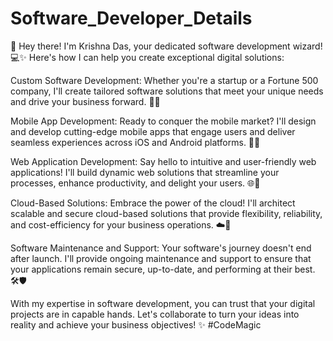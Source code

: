 # Software_Developer_Details
🌟 Hey there! I'm Krishna Das, your dedicated software development wizard! 💻✨ Here's how I can help you create exceptional digital solutions:

Custom Software Development:
Whether you're a startup or a Fortune 500 company, I'll create tailored software solutions that meet your unique needs and drive your business forward. 🚀💼

Mobile App Development:
Ready to conquer the mobile market? I'll design and develop cutting-edge mobile apps that engage users and deliver seamless experiences across iOS and Android platforms. 📱🔥

Web Application Development: 
Say hello to intuitive and user-friendly web applications! I'll build dynamic web solutions that streamline your processes, enhance productivity, and delight your users. 🌐💫

Cloud-Based Solutions: 
Embrace the power of the cloud! I'll architect scalable and secure cloud-based solutions that provide flexibility, reliability, and cost-efficiency for your business operations. ☁️🔐

Software Maintenance and Support:
Your software's journey doesn't end after launch. I'll provide ongoing maintenance and support to ensure that your applications remain secure, up-to-date, and performing at their best. 🛠️🛡️

With my expertise in software development, you can trust that your digital projects are in capable hands. Let's collaborate to turn your ideas into reality and achieve your business objectives! ✨ #CodeMagic
